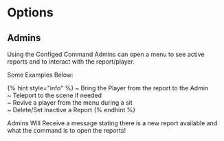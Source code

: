 # Options

## Admins

Using the Configed Command Admins can open a menu to see active reports and to interact with the report/player.

Some Examples Below:

{% hint style="info" %}
\~ Bring the Player from the report to the Admin\
\~ Teleport to the scene if needed\
\~ Revive a player from the menu during a sit\
\~ Delete/Set Inactive a Report
{% endhint %}

Admins Will Receive a message stating there is a new report available and what the command is to open the reports!
